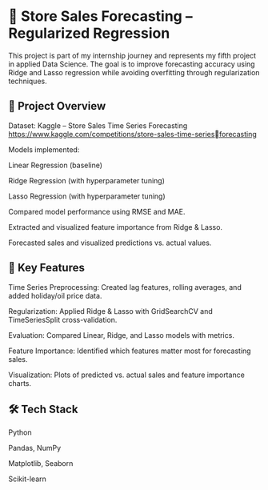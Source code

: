 # 🛒 Store Sales Forecasting – Regularized Regression

This project is part of my internship journey and represents my fifth project in applied Data Science. The goal is to improve forecasting accuracy using Ridge and Lasso regression while avoiding overfitting through regularization techniques.

## 📌 Project Overview

Dataset: Kaggle – Store Sales Time Series Forecasting https://www.kaggle.com/competitions/store-sales-time-seriesforecasting

Models implemented:

Linear Regression (baseline)

Ridge Regression (with hyperparameter tuning)

Lasso Regression (with hyperparameter tuning)

Compared model performance using RMSE and MAE.

Extracted and visualized feature importance from Ridge & Lasso.

Forecasted sales and visualized predictions vs. actual values.

## 🔑 Key Features

Time Series Preprocessing: Created lag features, rolling averages, and added holiday/oil price data.

Regularization: Applied Ridge & Lasso with GridSearchCV and TimeSeriesSplit cross-validation.

Evaluation: Compared Linear, Ridge, and Lasso models with metrics.

Feature Importance: Identified which features matter most for forecasting sales.

Visualization: Plots of predicted vs. actual sales and feature importance charts.

## 🛠️ Tech Stack

Python

Pandas, NumPy

Matplotlib, Seaborn

Scikit-learn
